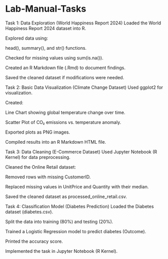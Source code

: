 # Lab-Manual-Tasks
Task 1: Data Exploration (World Happiness Report 2024)
Loaded the World Happiness Report 2024 dataset into R.

Explored data using:

head(), summary(), and str() functions.

Checked for missing values using sum(is.na()).

Created an R Markdown file (.Rmd) to document findings.

Saved the cleaned dataset if modifications were needed.

Task 2: Basic Data Visualization (Climate Change Dataset)
Used ggplot2 for visualization.

Created:

Line Chart showing global temperature change over time.

Scatter Plot of CO₂ emissions vs. temperature anomaly.

Exported plots as PNG images.

Compiled results into an R Markdown HTML file.

Task 3: Data Cleaning (E-Commerce Dataset)
Used Jupyter Notebook (R Kernel) for data preprocessing.

Cleaned the Online Retail dataset:

Removed rows with missing CustomerID.

Replaced missing values in UnitPrice and Quantity with their median.

Saved the cleaned dataset as processed_online_retail.csv.

Task 4: Classification Model (Diabetes Prediction)
Loaded the Diabetes dataset (diabetes.csv).

Split the data into training (80%) and testing (20%).

Trained a Logistic Regression model to predict diabetes (Outcome).

Printed the accuracy score.

Implemented the task in Jupyter Notebook (R Kernel).


